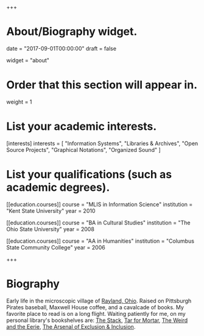 +++
# About/Biography widget.

date = "2017-09-01T00:00:00"
draft = false

widget = "about"

# Order that this section will appear in.
weight = 1

# List your academic interests.
[interests]
  interests = [
    "Information Systems",
    "Libraries & Archives",
    "Open Source Projects",
    "Graphical Notations",
    "Organized Sound"
  ]

# List your qualifications (such as academic degrees).
[[education.courses]]
  course = "MLIS in Information Science"
  institution = "Kent State University"
  year = 2010

[[education.courses]]
  course = "BA in Cultural Studies"
  institution = "The Ohio State University"
  year = 2008

[[education.courses]]
  course = "AA in Humanities"
  institution = "Columbus State Community College"
  year = 2006
 
+++

# Biography

Early life in the microscopic village of [Rayland, Ohio](https://en.wikipedia.org/wiki/Rayland,_Ohio). Raised on Pittsburgh Pirates baseball, Maxwell House coffee, and a cavalcade of books. My favorite place to read is on a long flight. Waiting patiently for me, on my personal library's bookshelves are: [The Stack](http://www.worldcat.org/oclc/964027177), [Tar for Mortar](http://www.worldcat.org/oclc/1031482467), [The Weird and the Eerie](http://www.worldcat.org/oclc/992465560), [The Arsenal of Exclusion & Inclusion](http://www.worldcat.org/oclc/1020148007).

<!--Project Coordinator for the [Consortium of Ohio Libraries (COOL)](https://www.cool-cat.org/eg/opac/home), a collaborative of independent libraries pioneering the use of the open source [Evergreen ILS](https://evergreen-ils.org) in Ohio.-->
